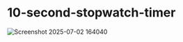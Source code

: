 # 10-second-stopwatch-timer
![Screenshot 2025-07-02 164040](https://github.com/user-attachments/assets/951735fb-64a4-46fc-be9c-06b4b35dfecf)

